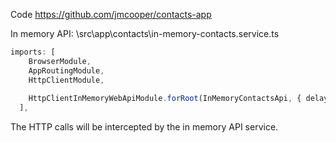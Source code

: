 
Code
https://github.com/jmcooper/contacts-app


In memory API:
\src\app\contacts\in-memory-contacts.service.ts

```ts
imports: [
    BrowserModule,
    AppRoutingModule,
    HttpClientModule,
    
    HttpClientInMemoryWebApiModule.forRoot(InMemoryContactsApi, { delay: 200 })
  ],
```
The HTTP calls will be intercepted by the in memory API service.
